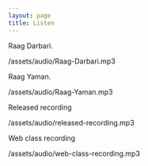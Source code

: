 ```yaml
---
layout: page
title: Listen
---
```


Raag Darbari.
<p>/assets/audio/Raag-Darbari.mp3</p>

Raag Yaman.
<p>/assets/audio/Raag-Yaman.mp3</p>

Released recording
<p>/assets/audio/released-recording.mp3</p>

Web class recording
<p>/assets/audio/web-class-recording.mp3</p>
